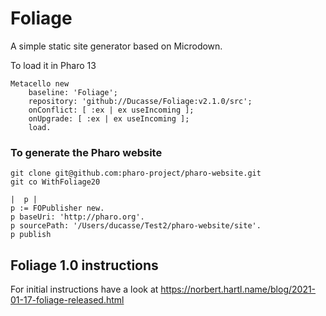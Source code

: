 # Foliage

A simple static site generator based on Microdown.




To load it in Pharo 13

```
Metacello new
	baseline: 'Foliage';
	repository: 'github://Ducasse/Foliage:v2.1.0/src';
	onConflict: [ :ex | ex useIncoming ];
	onUpgrade: [ :ex | ex useIncoming ];
	load.
```


### To generate the Pharo website

```
git clone git@github.com:pharo-project/pharo-website.git
git co WithFoliage20
```

```
|  p |
p := FOPublisher new. 
p baseUri: 'http://pharo.org'.
p sourcePath: '/Users/ducasse/Test2/pharo-website/site'.
p publish
```





## Foliage 1.0 instructions

For initial instructions have a look at https://norbert.hartl.name/blog/2021-01-17-foliage-released.html

